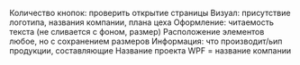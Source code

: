 Количество кнопок: проверить открытие страницы
Визуал: присутствие логотипа, названия компании, плана цеха
Оформление: читаемость текста (не сливается с фоном, размер)
Расположение элементов любое, но с сохранением размеров
Информация: что производит/ьип продукции, составляющие
Название проекта WPF = название компании
